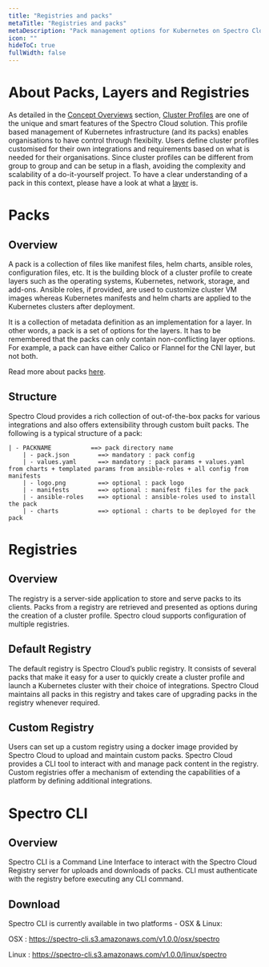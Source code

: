 ```yaml
---
title: "Registries and packs"
metaTitle: "Registries and packs"
metaDescription: "Pack management options for Kubernetes on Spectro Cloud. Use the built-in packs or BYO packs to make K8s truly yours."
icon: ""
hideToC: true
fullWidth: false
---
```


# About Packs, Layers and Registries

As detailed in the [Concept Overviews](introduction/concept-overviews) section, [Cluster Profiles](http://localhost:8010/introduction/concept-overviews#clusterprofiles) are one of the unique and smart features of the Spectro Cloud solution. This profile based management of Kubernetes infrastructure (and its packs) enables organisations to have control through flexibilty. Users define cluster profiles customised for their own integrations and requirements based on what is needed for their organisations. Since cluster profiles can be different from group to group and can be setup in a flash, avoiding the complexity and scalability of a do-it-yourself project. To have a clear understanding of a pack in this context, please have a look at what a [layer](/integrations#layers) is.

# Packs

## Overview

A pack is a collection of files like manifest files, helm charts, ansible roles, configuration files, etc. It is the building block of a cluster profile to create layers such as the operating systems, Kubernetes, network, storage, and add-ons. Ansible roles, if provided, are used to customize cluster VM images whereas Kubernetes manifests and helm charts are applied to the Kubernetes clusters after deployment.

It is a collection of metadata definition as an implementation for a layer. In other words, a pack is a set of options for the layers. It has to be remembered that the packs can only contain non-conflicting layer options. For example, a pack can have either Calico or Flannel for the CNI layer, but not both.

Read more about packs [here](/introduction/concept-overviews#packregistry-publicandprivate).

## Structure

Spectro Cloud provides a rich collection of out-of-the-box packs for various integrations and also offers extensibility through custom built packs. The following is a typical structure of a pack:

    | - PACKNAME           ==> pack directory name
        | - pack.json        ==> mandatory : pack config
        | - values.yaml      ==> mandatory : pack params + values.yaml from charts + templated params from ansible-roles + all config from manifests
        | - logo.png         ==> optional : pack logo
        | - manifests        ==> optional : manifest files for the pack
        | - ansible-roles    ==> optional : ansible-roles used to install the pack
        | - charts           ==> optional : charts to be deployed for the pack

# Registries

## Overview

The registry is a server-side application to store and serve packs to its clients. Packs from a registry are retrieved and presented as options during the creation of a cluster profile. Spectro cloud supports configuration of multiple registries.

## Default Registry

The default registry is Spectro Cloud’s public registry. It consists of several packs that make it easy for a user to quickly create a cluster profile and launch a Kubernetes cluster with their choice of integrations. Spectro Cloud maintains all packs in this registry and takes care of upgrading packs in the registry whenever required.

## Custom Registry

Users can set up a custom registry using a docker image provided by Spectro Cloud to upload and maintain custom packs. Spectro Cloud provides a CLI tool to interact with and manage pack content in the registry. Custom registries offer a mechanism of extending the capabilities of a platform by defining additional integrations.

# Spectro CLI

## Overview

Spectro CLI is a Command Line Interface to interact with the Spectro Cloud Registry server for uploads and downloads of packs. CLI must authenticate with the registry before executing any CLI command.

## Download

Spectro CLI is currently available in two platforms - OSX & Linux:

OSX     : https://spectro-cli.s3.amazonaws.com/v1.0.0/osx/spectro

Linux   : https://spectro-cli.s3.amazonaws.com/v1.0.0/linux/spectro
